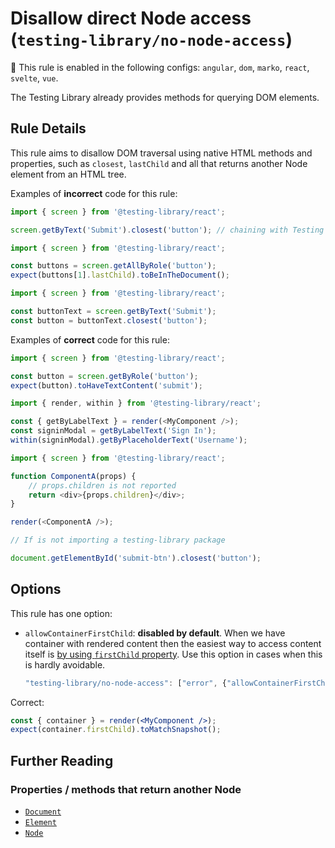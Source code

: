 # Disallow direct Node access (`testing-library/no-node-access`)

💼 This rule is enabled in the following configs: `angular`, `dom`, `marko`, `react`, `svelte`, `vue`.

<!-- end auto-generated rule header -->

The Testing Library already provides methods for querying DOM elements.

## Rule Details

This rule aims to disallow DOM traversal using native HTML methods and properties, such as `closest`, `lastChild` and all that returns another Node element from an HTML tree.

Examples of **incorrect** code for this rule:

```js
import { screen } from '@testing-library/react';

screen.getByText('Submit').closest('button'); // chaining with Testing Library methods
```

```js
import { screen } from '@testing-library/react';

const buttons = screen.getAllByRole('button');
expect(buttons[1].lastChild).toBeInTheDocument();
```

```js
import { screen } from '@testing-library/react';

const buttonText = screen.getByText('Submit');
const button = buttonText.closest('button');
```

Examples of **correct** code for this rule:

```js
import { screen } from '@testing-library/react';

const button = screen.getByRole('button');
expect(button).toHaveTextContent('submit');
```

```js
import { render, within } from '@testing-library/react';

const { getByLabelText } = render(<MyComponent />);
const signinModal = getByLabelText('Sign In');
within(signinModal).getByPlaceholderText('Username');
```

```js
import { screen } from '@testing-library/react';

function ComponentA(props) {
	// props.children is not reported
	return <div>{props.children}</div>;
}

render(<ComponentA />);
```

```js
// If is not importing a testing-library package

document.getElementById('submit-btn').closest('button');
```

## Options

This rule has one option:

- `allowContainerFirstChild`: **disabled by default**. When we have container
  with rendered content then the easiest way to access content itself is [by using
  `firstChild` property](https://testing-library.com/docs/react-testing-library/api/#container-1). Use this option in cases when this is hardly avoidable.

  ```js
  "testing-library/no-node-access": ["error", {"allowContainerFirstChild": true}]
  ```

Correct:

```jsx
const { container } = render(<MyComponent />);
expect(container.firstChild).toMatchSnapshot();
```

## Further Reading

### Properties / methods that return another Node

- [`Document`](https://developer.mozilla.org/en-US/docs/Web/API/Document)
- [`Element`](https://developer.mozilla.org/en-US/docs/Web/API/Element)
- [`Node`](https://developer.mozilla.org/en-US/docs/Web/API/Node)
